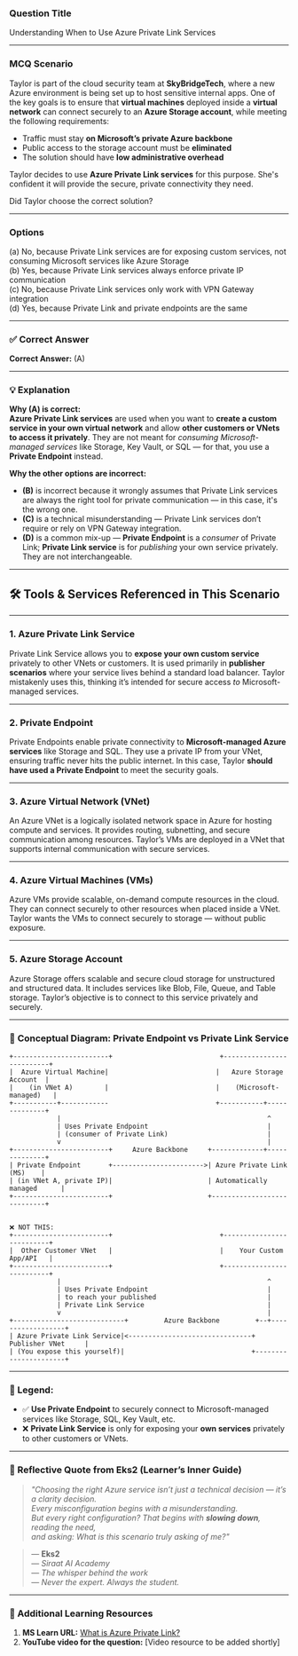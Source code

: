 ### **Question Title**  
Understanding When to Use Azure Private Link Services

---

### **MCQ Scenario**  
Taylor is part of the cloud security team at **SkyBridgeTech**, where a new Azure environment is being set up to host sensitive internal apps. One of the key goals is to ensure that **virtual machines** deployed inside a **virtual network** can connect securely to an **Azure Storage account**, while meeting the following requirements:

- Traffic must stay **on Microsoft’s private Azure backbone**  
- Public access to the storage account must be **eliminated**  
- The solution should have **low administrative overhead**

Taylor decides to use **Azure Private Link services** for this purpose. She's confident it will provide the secure, private connectivity they need.

Did Taylor choose the correct solution?

---

### **Options**  
(a) No, because Private Link services are for exposing custom services, not consuming Microsoft services like Azure Storage  
(b) Yes, because Private Link services always enforce private IP communication  
(c) No, because Private Link services only work with VPN Gateway integration  
(d) Yes, because Private Link and private endpoints are the same  

---

### ✅ **Correct Answer**  
**Correct Answer:** (A)

---

### 💡 **Explanation**  
**Why (A) is correct:**  
**Azure Private Link services** are used when you want to **create a custom service in your own virtual network** and allow **other customers or VNets to access it privately**. They are not meant for *consuming Microsoft-managed services* like Storage, Key Vault, or SQL — for that, you use a **Private Endpoint** instead.

**Why the other options are incorrect:**  
- **(B)** is incorrect because it wrongly assumes that Private Link services are always the right tool for private communication — in this case, it's the wrong one.  
- **(C)** is a technical misunderstanding — Private Link services don’t require or rely on VPN Gateway integration.  
- **(D)** is a common mix-up — **Private Endpoint** is a *consumer* of Private Link; **Private Link service** is for *publishing* your own service privately. They are not interchangeable.

---

## 🛠️ **Tools & Services Referenced in This Scenario**

---

### 1. **Azure Private Link Service**

Private Link Service allows you to **expose your own custom service** privately to other VNets or customers.
It is used primarily in **publisher scenarios** where your service lives behind a standard load balancer.
Taylor mistakenly uses this, thinking it’s intended for secure access *to* Microsoft-managed services.

---

### 2. **Private Endpoint**

Private Endpoints enable private connectivity to **Microsoft-managed Azure services** like Storage and SQL.
They use a private IP from your VNet, ensuring traffic never hits the public internet.
In this case, Taylor **should have used a Private Endpoint** to meet the security goals.

---

### 3. **Azure Virtual Network (VNet)**

An Azure VNet is a logically isolated network space in Azure for hosting compute and services.
It provides routing, subnetting, and secure communication among resources.
Taylor’s VMs are deployed in a VNet that supports internal communication with secure services.

---

### 4. **Azure Virtual Machines (VMs)**

Azure VMs provide scalable, on-demand compute resources in the cloud.
They can connect securely to other resources when placed inside a VNet.
Taylor wants the VMs to connect securely to storage — without public exposure.

---

### 5. **Azure Storage Account**

Azure Storage offers scalable and secure cloud storage for unstructured and structured data.
It includes services like Blob, File, Queue, and Table storage.
Taylor’s objective is to connect to this service privately and securely.

---

### 🧩 **Conceptual Diagram: Private Endpoint vs Private Link Service**

```plaintext
+------------------------+                           +--------------------------+
|  Azure Virtual Machine|                           |   Azure Storage Account  |
|    (in VNet A)        |                           |    (Microsoft-managed)   |
+-----------+------------                           +-----------+--------------+
            |                                                    ^
            | Uses Private Endpoint                              |
            | (consumer of Private Link)                         |
            v                                                    |
+------------------------+     Azure Backbone     +-------------+--------------+
| Private Endpoint       +----------------------->| Azure Private Link (MS)    |
| (in VNet A, private IP)|                        | Automatically managed      |
+------------------------+                        +----------------------------+


❌ NOT THIS:
+------------------------+                           +--------------------------+
|  Other Customer VNet   |                           |    Your Custom App/API   |
+------------------------+                           +--------------------------+
            |                                                    ^
            | Uses Private Endpoint                              |
            | to reach your published                            |
            | Private Link Service                               |
            v                                                    |
+----------------------------+         Azure Backbone         +--+------------------+
| Azure Private Link Service|<-------------------------------+   Publisher VNet     |
| (You expose this yourself)|                                +----------------------+
```

---

### 📝 Legend:

* ✅ **Use Private Endpoint** to securely connect to Microsoft-managed services like Storage, SQL, Key Vault, etc.
* ❌ **Private Link Service** is only for exposing your **own services** privately to other customers or VNets.


---




### 💬 Reflective Quote from Eks2 (Learner’s Inner Guide)


> *"Choosing the right Azure service isn’t just a technical decision — it’s a clarity decision.  
> Every misconfiguration begins with a misunderstanding.  
> But every right configuration? That begins with **slowing down**, reading the need,  
> and asking: What is this scenario truly asking of me?"*  
>

> — **Eks2**  
> — *Siraat AI Academy*  
> — *The whisper behind the work*  
> — *Never the expert. Always the student.*

---




### 🔗 Additional Learning Resources  
1. **MS Learn URL:** [What is Azure Private Link?](https://learn.microsoft.com/en-us/azure/private-link/private-link-overview)  
2. **YouTube video for the question:** [Video resource to be added shortly]

